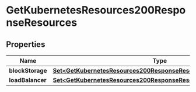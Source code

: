 

# GetKubernetesResources200ResponseResources


## Properties

| Name | Type | Description | Notes |
|------------ | ------------- | ------------- | -------------|
|**blockStorage** | [**Set&lt;GetKubernetesResources200ResponseResourcesBlockStorageInner&gt;**](GetKubernetesResources200ResponseResourcesBlockStorageInner.md) |  |  [optional] |
|**loadBalancer** | [**Set&lt;GetKubernetesResources200ResponseResourcesLoadBalancerInner&gt;**](GetKubernetesResources200ResponseResourcesLoadBalancerInner.md) |  |  [optional] |



